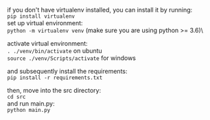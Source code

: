 if you don't have virtualenv installed, you can install it by running:\
`pip install virtualenv`\
set up virtual environment:\
`python -m virtualenv venv` (make sure you are using python >= 3.6)\

activate virtual environment:\
`. ./venv/bin/activate` on ubuntu \
`source ./venv/Scripts/activate` for windows


and subsequently install the requirements:\
`pip install -r requirements.txt`

then, move into the src directory:\
`cd src`\
and run main.py:\
`python main.py`




